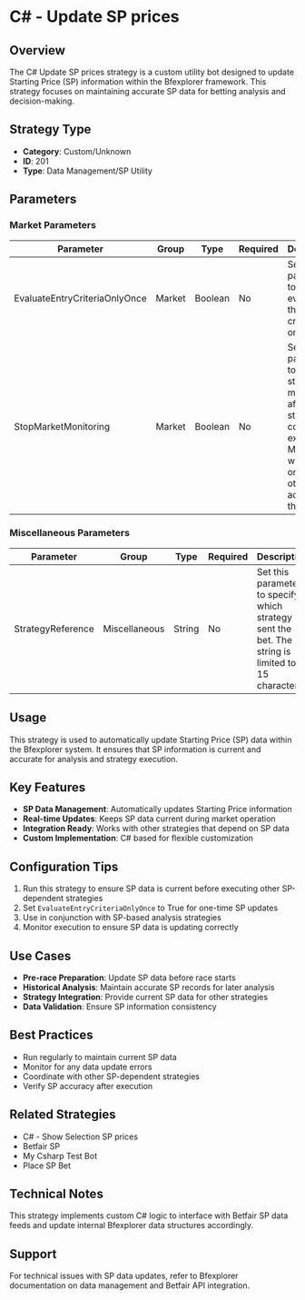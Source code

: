 # C# - Update SP prices

## Overview
The C# Update SP prices strategy is a custom utility bot designed to update Starting Price (SP) information within the Bfexplorer framework. This strategy focuses on maintaining accurate SP data for betting analysis and decision-making.

## Strategy Type
- **Category**: Custom/Unknown
- **ID**: 201
- **Type**: Data Management/SP Utility

## Parameters

### Market Parameters
| Parameter | Group | Type | Required | Description |
|-----------|-------|------|----------|-------------|
| EvaluateEntryCriteriaOnlyOnce | Market | Boolean | No | Set this parameter to True to evaluate the entry criteria only once. |
| StopMarketMonitoring | Market | Boolean | No | Set this parameter to True to stop market monitoring after the strategy completes execution. Monitoring will stop only if no other bot is active in the market. |

### Miscellaneous Parameters
| Parameter | Group | Type | Required | Description |
|-----------|-------|------|----------|-------------|
| StrategyReference | Miscellaneous | String | No | Set this parameter to specify which strategy sent the bet. The string is limited to 15 characters. |

## Usage
This strategy is used to automatically update Starting Price (SP) data within the Bfexplorer system. It ensures that SP information is current and accurate for analysis and strategy execution.

## Key Features
- **SP Data Management**: Automatically updates Starting Price information
- **Real-time Updates**: Keeps SP data current during market operation
- **Integration Ready**: Works with other strategies that depend on SP data
- **Custom Implementation**: C# based for flexible customization

## Configuration Tips
1. Run this strategy to ensure SP data is current before executing other SP-dependent strategies
2. Set `EvaluateEntryCriteriaOnlyOnce` to True for one-time SP updates
3. Use in conjunction with SP-based analysis strategies
4. Monitor execution to ensure SP data is updating correctly

## Use Cases
- **Pre-race Preparation**: Update SP data before race starts
- **Historical Analysis**: Maintain accurate SP records for later analysis
- **Strategy Integration**: Provide current SP data for other strategies
- **Data Validation**: Ensure SP information consistency

## Best Practices
- Run regularly to maintain current SP data
- Monitor for any data update errors
- Coordinate with other SP-dependent strategies
- Verify SP accuracy after execution

## Related Strategies
- C# - Show Selection SP prices
- Betfair SP
- My Csharp Test Bot
- Place SP Bet

## Technical Notes
This strategy implements custom C# logic to interface with Betfair SP data feeds and update internal Bfexplorer data structures accordingly.

## Support
For technical issues with SP data updates, refer to Bfexplorer documentation on data management and Betfair API integration.
